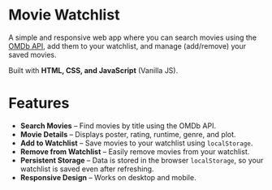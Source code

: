 # Movie Watchlist  

A simple and responsive web app where you can search movies using the [OMDb API](https://www.omdbapi.com/), add them to your watchlist, and manage (add/remove) your saved movies.  

Built with **HTML, CSS, and JavaScript** (Vanilla JS).  

# Features  

- **Search Movies** – Find movies by title using the OMDb API.  
- **Movie Details** – Displays poster, rating, runtime, genre, and plot.  
- **Add to Watchlist** – Save movies to your watchlist using `localStorage`.  
- **Remove from Watchlist** – Easily remove movies from your watchlist.  
- **Persistent Storage** – Data is stored in the browser `localStorage`, so your watchlist is saved even after refreshing.  
- **Responsive Design** – Works on desktop and mobile.